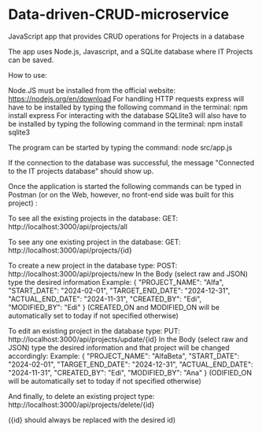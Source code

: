 # Data-driven-CRUD-microservice
JavaScript app that provides CRUD operations for Projects in a database

The app uses Node.js, Javascript, and a SQLite database where IT Projects can be saved.

How to use: 

Node.JS must be installed from the official website: https://nodejs.org/en/download
For handling HTTP requests express will have to be installed by typing the following command in the terminal:
npm install express
For interacting with the database SQLlite3 will also have to be installed by typing the following command in the terminal:
npm install sqlite3

The program can be started by typing the command:
node src/app.js

If the connection to the database was successful, the message "Connected to the IT projects database" should show up.

Once the application is started the following commands can be typed in Postman (or on the Web, however, no front-end side was built for this project) :

To see all the existing projects in the database:
GET: http://localhost:3000/api/projects/all

To see any one existing project in the database:
GET: http://localhost:3000/api/projects/{id}

To create a new project in the database type:
POST: http://localhost:3000/api/projects/new
In the Body (select raw and JSON) type the desired information
Example:
{
  "PROJECT_NAME": "Alfa",
  "START_DATE": "2024-02-01",
  "TARGET_END_DATE": "2024-12-31",
  "ACTUAL_END_DATE": "2024-11-31",
  "CREATED_BY": "Edi",
  "MODIFIED_BY": "Edi"
}
(CREATED_ON and MODIFIED_ON will be automatically set to today if not specified otherwise)

To edit an existing project in the database type:
PUT: http://localhost:3000/api/projects/update/{id}
In the Body (select raw and JSON) type the desired information and that project will be changed accordingly:
Example:
{
  "PROJECT_NAME": "AlfaBeta",
  "START_DATE": "2024-02-01",
  "TARGET_END_DATE": "2024-12-31",
  "ACTUAL_END_DATE": "2024-11-31",
  "CREATED_BY": "Edi",
  "MODIFIED_BY": "Ana"
}
(ODIFIED_ON will be automatically set to today if not specified otherwise)

And finally, to delete an existing project type:
http://localhost:3000/api/projects/delete/{id}

({id} should always be replaced with the desired id)
